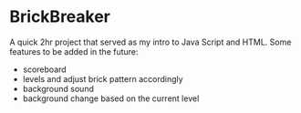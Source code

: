 # BrickBreaker
A quick 2hr project that served as my intro to Java Script and HTML. Some features to be added in the future:
- scoreboard 
- levels and adjust brick pattern accordingly
- background sound 
- background change based on the current level
